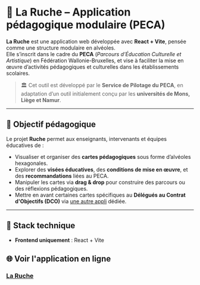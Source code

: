 # 🐝 La Ruche – Application pédagogique modulaire (PECA)

**La Ruche** est une application web développée avec **React + Vite**, pensée comme une structure modulaire en alvéoles.  
Elle s’inscrit dans le cadre du **PECA** (_Parcours d’Éducation Culturelle et Artistique_) en Fédération Wallonie-Bruxelles, et vise à faciliter la mise en œuvre d’activités pédagogiques et culturelles dans les établissements scolaires.

> 🏛️ Cet outil est développé par le **Service de Pilotage du PECA**, en adaptation d’un outil initialement conçu par les **universités de Mons, Liège et Namur**.

---

## 🎯 Objectif pédagogique

Le projet **Ruche** permet aux enseignants, intervenants et équipes éducatives de :

- Visualiser et organiser des **cartes pédagogiques** sous forme d’alvéoles hexagonales.
- Explorer des **visées éducatives**, des **conditions de mise en œuvre**, et des **recommandations** liées au PECA.
- Manipuler les cartes via **drag & drop** pour construire des parcours ou des réflexions pédagogiques.
- Mettre en avant certaines cartes spécifiques au **Délégués au Contrat d'Objectifs (DCO)** via [une autre appli](https://la-ruche-dco.netlify.app/) dédiée.

---

## 🧰 Stack technique

- **Frontend uniquement** : React + Vite

## 🌐 Voir l'application en ligne

### [La Ruche](https://la-ruche.netlify.app/)

